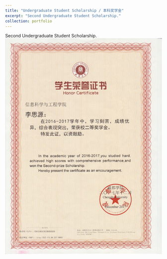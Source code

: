 ```yaml
---
title: "Undergraduate Student Scholarship / 本科奖学金"
excerpt: "Second Undergraduate Student Scholarship."
collection: portfolio
---
```


Second Undergraduate Student Scholarship. <br/><img src='/images/scholarship_undergraduate.jpg'>